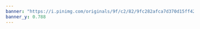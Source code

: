 ```yaml
---
banner: "https://i.pinimg.com/originals/9f/c2/82/9fc282afca7d370d15ff428a694106e8.jpg"
banner_y: 0.788
---
```



